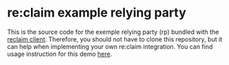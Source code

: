 # re:claim example relying party
This is the source code for the exemple relying party (rp) bundled with the [reclaim client](https://github.com/reclaimID/client).
Therefore, you should not have to clone this repository, but it can help when implementing your own re:claim integration.
You can find usage instruction for this demo [here](https://github.com/reclaimID/client/README.md).

